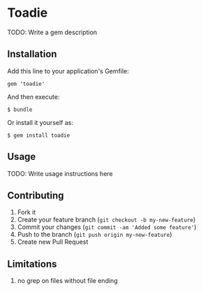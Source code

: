 # Toadie

TODO: Write a gem description

## Installation

Add this line to your application's Gemfile:

    gem 'toadie'

And then execute:

    $ bundle

Or install it yourself as:

    $ gem install toadie

## Usage

TODO: Write usage instructions here

## Contributing

1. Fork it
2. Create your feature branch (`git checkout -b my-new-feature`)
3. Commit your changes (`git commit -am 'Added some feature'`)
4. Push to the branch (`git push origin my-new-feature`)
5. Create new Pull Request


## Limitations

1. no grep on files without file ending